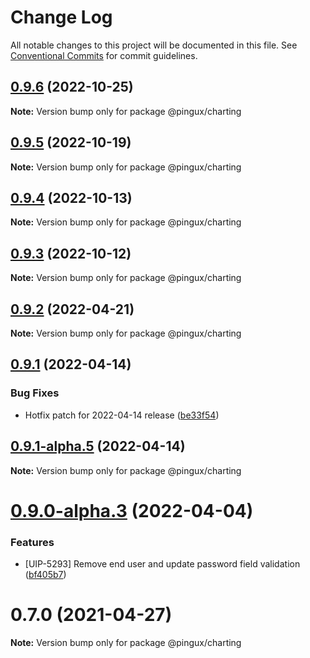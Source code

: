 # Change Log

All notable changes to this project will be documented in this file.
See [Conventional Commits](https://conventionalcommits.org) for commit guidelines.

## [0.9.6](https://gitlab.corp.pingidentity.com/ux/pingux/compare/@pingux/charting@0.9.5...@pingux/charting@0.9.6) (2022-10-25)

**Note:** Version bump only for package @pingux/charting





## [0.9.5](https://gitlab.corp.pingidentity.com/ux/pingux/compare/@pingux/charting@0.9.4...@pingux/charting@0.9.5) (2022-10-19)

**Note:** Version bump only for package @pingux/charting





## [0.9.4](https://gitlab.corp.pingidentity.com/ux/pingux/compare/@pingux/charting@0.9.3...@pingux/charting@0.9.4) (2022-10-13)

**Note:** Version bump only for package @pingux/charting





## [0.9.3](https://gitlab.corp.pingidentity.com/ux/pingux/compare/@pingux/charting@0.9.2...@pingux/charting@0.9.3) (2022-10-12)

**Note:** Version bump only for package @pingux/charting





## [0.9.2](https://gitlab.corp.pingidentity.com/ux/pingux/compare/@pingux/charting@0.9.1...@pingux/charting@0.9.2) (2022-04-21)

**Note:** Version bump only for package @pingux/charting





## [0.9.1](https://gitlab.corp.pingidentity.com/ux/pingux/compare/@pingux/charting@0.9.1-alpha.5...@pingux/charting@0.9.1) (2022-04-14)


### Bug Fixes

* Hotfix patch for 2022-04-14 release ([be33f54](https://gitlab.corp.pingidentity.com/ux/pingux/commit/be33f5434620f4275df91cc5ecdc15985364666d))





## [0.9.1-alpha.5](https://gitlab.corp.pingidentity.com/ux/pingux/compare/@pingux/charting@0.9.0-alpha.3...@pingux/charting@0.9.1-alpha.5) (2022-04-14)

**Note:** Version bump only for package @pingux/charting





# [0.9.0-alpha.3](https://gitlab.corp.pingidentity.com/ux/pingux/compare/@pingux/charting@0.8.0...@pingux/charting@0.9.0-alpha.3) (2022-04-04)


### Features

* [UIP-5293] Remove end user and update password field validation ([bf405b7](https://gitlab.corp.pingidentity.com/ux/pingux/commit/bf405b7de571be4e0760981f4ddbdacb4a379a0f))





# 0.7.0 (2021-04-27)

**Note:** Version bump only for package @pingux/charting
